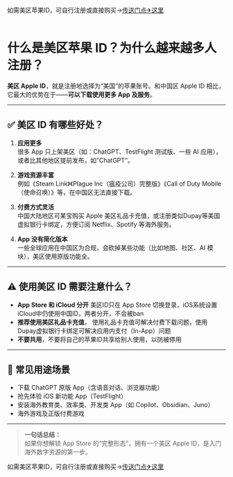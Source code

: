如需美区苹果ID，可自行注册或直接购买-><a href="https://xiaohu837.net/buy/1" rel="nofollow">传送门点✈这里</a>
<br>
<br>


# 什么是美区苹果 ID？为什么越来越多人注册？

**美区 Apple ID**，就是注册地选择为“美国”的苹果账号。和中国区 Apple ID 相比，它最大的优势在于——**可以下载使用更多 App 及服务**。

---

## ✅ 美区 ID 有哪些好处？

1. **应用更多**  
   很多 App 只上架美区（如：ChatGPT、TestFlight 测试版、一些 AI 应用），或者比其他地区提前发布，如”ChatGPT“。

2. **游戏资源丰富**  
   例如《Steam Link》《Plague Inc（瘟疫公司）完整版》《Call of Duty Mobile（使命召唤）》等，在中国区无法直接下载。

3. **付费方式灵活**  
   中国大陆地区可某宝购买 Apple 美区礼品卡充值，或注册类似Dupay等美国虚拟银行卡绑定，方便订阅 Netflix、Spotify 等海外服务。

4. **App 没有简化版本**  
   一些全球应用在中国区为合规，会砍掉某些功能（比如地图、社区、AI 模块），美区使用原版功能全。

---

## ⚠️ 使用美区 ID 需要注意什么？

- **App Store 和 iCloud 分开** 美区ID只在 App Store 切换登录，iOS系统设置iCloud中仍使用中国ID，两者分开，不会被ban
- **推荐使用美区礼品卡充值**， 使用礼品卡充值可解决付费下载问题，使用Dupay虚拟银行卡绑定可解决应用内支付（In-App）问题
- **不要共用**，不要将自己的苹果ID共享给别人使用，以防被停用

---

## 📱 常见用途场景

- 下载 ChatGPT 原版 App（含语音对话、浏览器功能）  
- 抢先体验 iOS 新功能 App（TestFlight）  
- 安装海外教育类、效率类、开发类 App（如 Copilot、Obsidian、Juno）  
- 海外游戏及正版付费游戏  

---

> **一句话总结：**  
> 如果你想解锁 App Store 的“完整形态”，拥有一个美区 Apple ID，是入门海外数字资源的第一步。

如需美区苹果ID，可自行注册或直接购买-><a href="https://xiaohu837.net/buy/1" rel="nofollow">传送门点✈这里</a>
